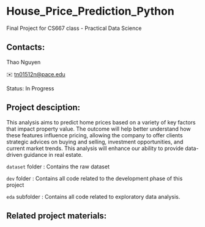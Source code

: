 # House_Price_Prediction_Python
Final Project for CS667 class - Practical Data Science

## Contacts:

Thao Nguyen

✉️ tn01512n@pace.edu

Status: In Progress

## Project desciption:

This analysis aims to predict home prices based on a variety of key factors that impact property value. The outcome will help better understand how these features influence pricing, allowing the company to offer clients strategic advices on buying and selling, investment opportunities, and current market trends. This analysis will enhance our ability to provide data-driven guidance in real estate.

`dataset` folder : Contains the raw dataset

`dev` folder : Contains all code related to the development phase of this project

`eda` subfolder : Contains all code related to exploratory data analysis.

## Related project materials:

